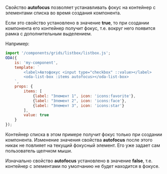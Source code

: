 Свойство **autofocus** позволяет устанавливать фокус на контейнер с элементами списка во время создания компонента.

Если это свойство установлено в значение **true**, то при создании компонента его контейнер получит фокус, т.е. вокруг него появится рамка с дополнительным выделением.

Например:

```javascript _run_line_edit_loadoda_[my-component.js]_h=180_
import '/components/grids/listbox/listbox.js';
ODA({
    is: 'my-component',
    template: `
        <label>Автофокус <input type="checkbox" ::value></label>
        <oda-list-box :items autofocus></oda-list-box>
    `,
    props: {
        items: [
            {label: "Элемент 1", icon: 'icons:favorite'},
            {label: "Элемент 2", icon: 'icons:face'},
            {label: "Элемент 3", icon: 'icons:star'}
        ],
        value: true
    }
});
```

Контейнер списка в этом примере получит фокус только при создании компонента. Изменение значения свойства **autofocus** после этого никак не повлияет на текущий фокусный элемент. Его уже задает сам пользователь щелчком мыши.

Изначально свойство **autofocus** установлено в значение **false**, т.е. контейнер с элементами по умолчанию не будет находится в фокусе.
